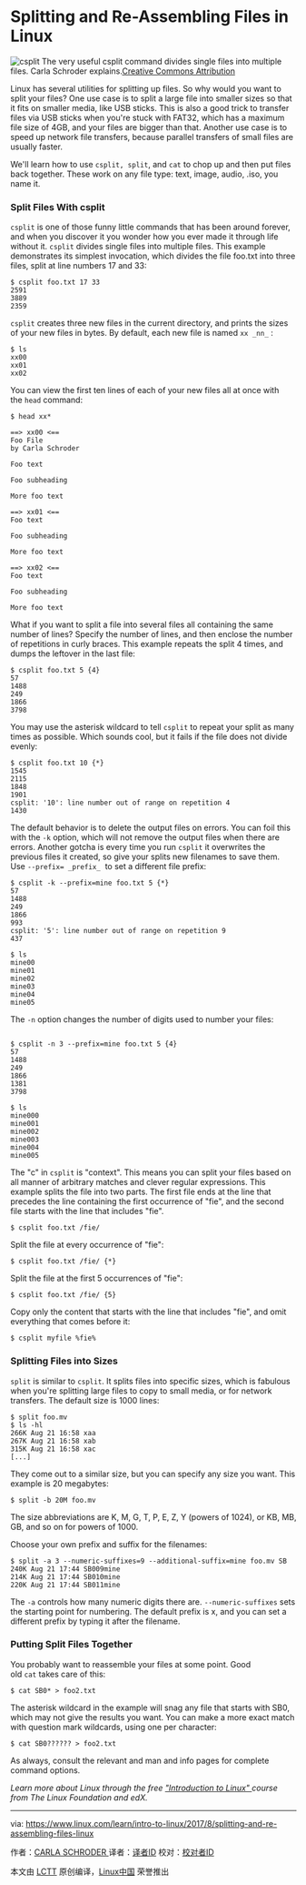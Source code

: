 Splitting and Re-Assembling Files in Linux
============================================================

![csplit](https://www.linux.com/sites/lcom/files/styles/rendered_file/public/split-files.png?itok=kZTP_VF9 "csplit")
The very useful csplit command divides single files into multiple files. Carla Schroder explains.[Creative Commons Attribution][1]

Linux has several utilities for splitting up files. So why would you want to split your files? One use case is to split a large file into smaller sizes so that it fits on smaller media, like USB sticks. This is also a good trick to transfer files via USB sticks when you're stuck with FAT32, which has a maximum file size of 4GB, and your files are bigger than that. Another use case is to speed up network file transfers, because parallel transfers of small files are usually faster.

We'll learn how to use `csplit, split`, and `cat` to chop up and then put files back together. These work on any file type: text, image, audio, .iso, you name it.

### Split Files With csplit

`csplit` is one of those funny little commands that has been around forever, and when you discover it you wonder how you ever made it through life without it. `csplit` divides single files into multiple files. This example demonstrates its simplest invocation, which divides the file foo.txt into three files, split at line numbers 17 and 33:

```
$ csplit foo.txt 17 33
2591
3889
2359
```

`csplit` creates three new files in the current directory, and prints the sizes of your new files in bytes. By default, each new file is named `xx _nn_` :

```
$ ls
xx00
xx01
xx02
```

You can view the first ten lines of each of your new files all at once with the `head` command:

```
$ head xx*

==> xx00 <==
Foo File
by Carla Schroder

Foo text

Foo subheading

More foo text

==> xx01 <==
Foo text

Foo subheading

More foo text

==> xx02 <==
Foo text

Foo subheading

More foo text
```

What if you want to split a file into several files all containing the same number of lines? Specify the number of lines, and then enclose the number of repetitions in curly braces. This example repeats the split 4 times, and dumps the leftover in the last file:

```
$ csplit foo.txt 5 {4}
57
1488
249
1866
3798
```

You may use the asterisk wildcard to tell `csplit` to repeat your split as many times as possible. Which sounds cool, but it fails if the file does not divide evenly:

```
$ csplit foo.txt 10 {*}
1545
2115
1848
1901
csplit: '10': line number out of range on repetition 4
1430
```

The default behavior is to delete the output files on errors. You can foil this with the `-k` option, which will not remove the output files when there are errors. Another gotcha is every time you run `csplit` it overwrites the previous files it created, so give your splits new filenames to save them. Use `--prefix= _prefix_`  to set a different file prefix:

```
$ csplit -k --prefix=mine foo.txt 5 {*}  
57
1488
249
1866
993
csplit: '5': line number out of range on repetition 9
437

$ ls
mine00
mine01
mine02
mine03 
mine04
mine05
```

The `-n` option changes the number of digits used to number your files:

```

$ csplit -n 3 --prefix=mine foo.txt 5 {4}
57
1488
249
1866
1381
3798

$ ls
mine000
mine001
mine002
mine003
mine004
mine005
```

The "c" in `csplit` is "context". This means you can split your files based on all manner of arbitrary matches and clever regular expressions. This example splits the file into two parts. The first file ends at the line that precedes the line containing the first occurrence of "fie", and the second file starts with the line that includes "fie".

```
$ csplit foo.txt /fie/ 
```

Split the file at every occurrence of "fie":

```
$ csplit foo.txt /fie/ {*}
```

Split the file at the first 5 occurrences of "fie":

```
$ csplit foo.txt /fie/ {5}
```

Copy only the content that starts with the line that includes "fie", and omit everything that comes before it:

```
$ csplit myfile %fie% 
```

### Splitting Files into Sizes

`split` is similar to `csplit`. It splits files into specific sizes, which is fabulous when you're splitting large files to copy to small media, or for network transfers. The default size is 1000 lines:

```
$ split foo.mv
$ ls -hl
266K Aug 21 16:58 xaa
267K Aug 21 16:58 xab
315K Aug 21 16:58 xac
[...]
```

They come out to a similar size, but you can specify any size you want. This example is 20 megabytes:

```
$ split -b 20M foo.mv
```

The size abbreviations are K, M, G, T, P, E, Z, Y (powers of 1024), or KB, MB, GB, and so on for powers of 1000.

Choose your own prefix and suffix for the filenames:

```
$ split -a 3 --numeric-suffixes=9 --additional-suffix=mine foo.mv SB
240K Aug 21 17:44 SB009mine
214K Aug 21 17:44 SB010mine
220K Aug 21 17:44 SB011mine
```

The `-a` controls how many numeric digits there are. `--numeric-suffixes` sets the starting point for numbering. The default prefix is x, and you can set a different prefix by typing it after the filename.

### Putting Split Files Together

You probably want to reassemble your files at some point. Good old `cat` takes care of this:

```
$ cat SB0* > foo2.txt
```

The asterisk wildcard in the example will snag any file that starts with SB0, which may not give the results you want. You can make a more exact match with question mark wildcards, using one per character:

```
$ cat SB0?????? > foo2.txt
```

As always, consult the relevant and man and info pages for complete command options.

 _Learn more about Linux through the free ["Introduction to Linux" ][3]course from The Linux Foundation and edX._

--------------------------------------------------------------------------------

via: https://www.linux.com/learn/intro-to-linux/2017/8/splitting-and-re-assembling-files-linux

作者：[CARLA SCHRODER ][a]
译者：[译者ID](https://github.com/译者ID)
校对：[校对者ID](https://github.com/校对者ID)

本文由 [LCTT](https://github.com/LCTT/TranslateProject) 原创编译，[Linux中国](https://linux.cn/) 荣誉推出

[a]:https://www.linux.com/users/cschroder
[1]:https://www.linux.com/licenses/category/creative-commons-attribution
[2]:https://www.linux.com/files/images/split-filespng
[3]:https://training.linuxfoundation.org/linux-courses/system-administration-training/introduction-to-linux
